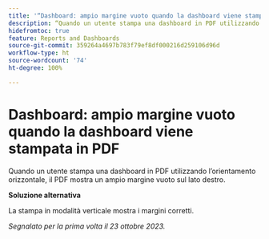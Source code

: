 ```yaml
---
title: '“Dashboard: ampio margine vuoto quando la dashboard viene stampata in PDF”'
description: “Quando un utente stampa una dashboard in PDF utilizzando l’orientamento orizzontale, il PDF mostra un ampio margine vuoto sul lato destro.”
hidefromtoc: true
feature: Reports and Dashboards
source-git-commit: 359264a4697b783f79ef8df000216d259106d96d
workflow-type: ht
source-wordcount: '74'
ht-degree: 100%

---
```



# Dashboard: ampio margine vuoto quando la dashboard viene stampata in PDF

Quando un utente stampa una dashboard in PDF utilizzando l’orientamento orizzontale, il PDF mostra un ampio margine vuoto sul lato destro.

**Soluzione alternativa**

La stampa in modalità verticale mostra i margini corretti.

_Segnalato per la prima volta il 23 ottobre 2023._
